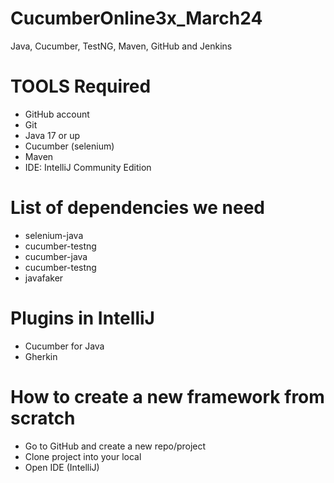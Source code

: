 # CucumberOnline3x_March24
Java, Cucumber, TestNG, Maven, GitHub and Jenkins

# TOOLS Required
- GitHub account
- Git
- Java 17 or up
- Cucumber (selenium)
- Maven
- IDE: IntelliJ Community Edition

# List of dependencies we need
- selenium-java
- cucumber-testng
- cucumber-java
- cucumber-testng
- javafaker

# Plugins in IntelliJ
- Cucumber for Java
- Gherkin

# How to create a new framework from scratch 
- Go to GitHub and create a new repo/project
- Clone project into your local
- Open IDE (IntelliJ)